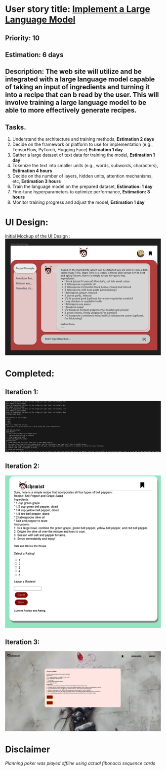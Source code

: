 # User story title: [Implement a Large Language Model](https://trello.com/c/dpRsQXH5)

## Priority: 10

## Estimation: 6 days

## Description: The web site will utilize and be integrated with a large language model capable of taking an input of ingredients and turning it into a recipe that can b read by the user. This will involve training a large language model to be able to more effectively generate recipes.

## Tasks.

1. Understand the architecture and training methods, <b>Estimation 2 days</b>
2. Decide on the framework or platform to use for implementation (e.g., TensorFlow, PyTorch, Hugging Face)
<b>Estimation 1 day</b>
3. Gather a large dataset of text data for training the model, <b>Estimation 1 day</b>
4. Tokenize the text into smaller units (e.g., words, subwords, characters), <b>Estimation 4 hours</b>
5. Decide on the number of layers, hidden units, attention mechanisms, etc, <b>Estimation 3 hours</b>
6. Train the language model on the prepared dataset, <b>Estimation: 1 day</b>
7. Fine-tune hyperparameters to optimize performance, <b>Estimation: 3 hours</b>
8. Monitor training progress and adjust the model, <b>Estimation 1 day</b>

# UI Design:
Initial Mockup of the UI Design : 
<img src="../user_stories/user_stories_images/us6/mockup.png">

# Completed:
## Iteration 1:
<img src="../user_stories/user_stories_images/us6/it1.png">

## Iteration 2:
<img src="../user_stories/user_stories_images/us6/it3.png">

## Iteration 3:
<img src="../user_stories/user_stories_images/us6/it4.png"><br>

# Disclaimer
<i> Planning poker was played offline using actual fibonacci sequence cards </i>
